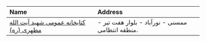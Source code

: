 | Name                                                        | Address                                          |
|:------------------------------------------------------------|:-------------------------------------------------|
| [كتابخانه عمومی شهید آیت الله مطهری (ره)](http://farspl.ir) | ممسنی - نورآباد - بلوار هفت تیر - منطقه انتظامی. |